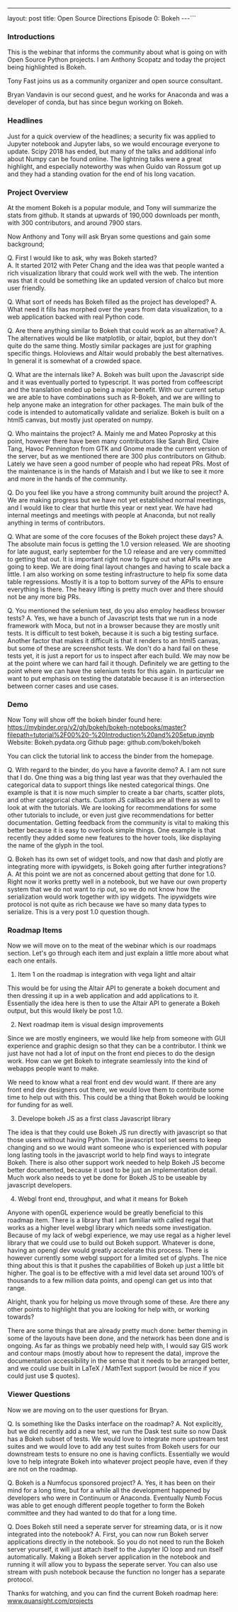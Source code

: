 ---
layout: post
title: Open Source Directions Episode 0: Bokeh
---```

### Introductions

This is the webinar that informs the community about what is going on with Open Source Python projects.  I am Anthony Scopatz and today the project being highlighted is Bokeh.

Tony Fast joins us as a community organizer and open source consultant.

Bryan Vandavin is our second guest, and he works for Anaconda and was a developer of conda, but has since begun working on Bokeh.

### Headlines

Just for a quick overview of the headlines; a security fix was applied to Jupyter notebook and Jupyter labs, so we would encourage everyone to update.  Scipy 2018 has ended, but many of the talks and additional info about Numpy can be found online.  The lightning talks were a great highlight, and especially noteworthy was when Guido van Rossum got up and they had a standing ovation for the end of his long vacation.

### Project Overview

At the moment Bokeh is a popular module, and Tony will summarize the stats from github.  It stands at upwards of 190,000 downloads per month, with 300 contributors, and around 7900 stars.  

Now Anthony and Tony will ask Bryan some questions and gain some background; 

Q. First I would like to ask, why was Bokeh started?  
  A. It started 2012 with Peter Chang and the idea was that people wanted a rich visualization library that could work well with the web.  The intention was that it could be something like an updated version of chalco but more user friendly.  

Q. What sort of needs has Bokeh filled as the project has developed?
  A. What need it fills has morphed over the years from data visualization, to a web application backed with real Python code.  

Q. Are there anything similar to Bokeh that could work as an alternative?
  A. The alternatives would be like matplotlib, or altair, bqplot, but they don’t quite do the same thing.  Mostly similar packages are just for graphing specific things.  Holoviews and Altair would probably the best alternatives.  In general it is somewhat of a crowded space.

Q. What are the internals like?
  A. Bokeh was built upon the Javascript side and it was eventually ported to typescript. It was ported from coffeescript and the translation ended up being a major benefit.  With our current setup we are able to have combinations such as R-Bokeh, and we are willing to help anyone make an integration for other packages.  The main bulk of the code is intended to automatically validate and serialize. Bokeh is built on a html5 canvas, but mostly just operated on numpy.

Q. Who maintains the project?
  A. Mainly me and Mateo Poprosky at this point, however there have been many contributors like Sarah Bird, Claire Tang, Havoc Pennington from GTK and Gnome made the current version of the server, but as we mentioned there are 300 plus contributors on Github. Lately we have seen a good number of people who had repeat PRs.  Most of the maintenance is in the hands of Mataish and I but we like to see it more and more in the hands of the community.  

Q. Do you feel like you have a strong community built around the project?
  A. We are making progress but we have not yet established normal meetings, and I would like to clear that hurtle this year or next year. We have had internal meetings and meetings with people at Anaconda, but not really anything in terms of contributors.

Q. What are some of the core focuses of the Bokeh project these days?
  A. The absolute main focus is getting the 1.0 version released. We are shooting for late august, early september for the 1.0 release and are very committed to getting that out.  It is important right now to figure out what APIs we are going to keep. We are doing final layout changes and having to scale back a little.  I am also working on some testing infrastructure to help fix some data table regressions.  Mostly it is a top to bottom survey of the APIs to ensure everything is there. The heavy lifting is pretty much over and there should not be any more big PRs.

Q. You mentioned the selenium test, do you also employ headless browser tests?
  A. Yes, we have a bunch of Javascript tests that we run in a node framework with Moca, but not in a browser because they are mostly unit tests.  It is difficult to test bokeh, because it is such a big testing surface. Another factor that makes it difficult is that it renders to an html5 canvas, but some of these are screenshot tests.  We don't do a hard fail on these tests yet, it is just a report for us to inspect after each build.  We may now be at the point where we can hard fail it though.  Definitely we are getting to the point where we can have the selenium tests for this again.  In particular we want to put emphasis on testing the datatable because it is an intersection between corner cases and use cases.
  
  ### Demo

Now Tony will show off the bokeh binder found here: https://mybinder.org/v2/gh/bokeh/bokeh-notebooks/master?filepath=tutorial%2F00%20-%20Introduction%20and%20Setup.ipynb
Website: Bokeh.pydata.org 
Github page: github.com/bokeh/bokeh

You can click the tutorial link to access the binder from the homepage.

Q. With regard to the binder, do you have a favorite demo?
  A. I am not sure that I do. One thing was a big thing last year was that they overhauled the categorical data to support things like nested categorical things.  One example is that it is now much simpler to create a bar charts, scatter plots, and other categorical charts.  Custom JS callbacks are all there as well to look at with the tutorials.  We are looking for recommendations for some other tutorials to include, or even just give recommendations for better documentation.  Getting feedback from the community is vital to making this better because it is easy to overlook simple things.  One example is that recently they added some new features to the hover tools, like displaying the name of the glyph in the tool.  

Q. Bokeh has its own set of widget tools, and now that dash and plotly are integrating more with ipywidgets, is Bokeh going after further integrations?
  A. At this point we are not as concerned about getting that done for 1.0.  Right now it works pretty well in a notebook, but we have our own property system that we do not want to rip out, so we do not know how the serialization would work together with ipy widgets.  The ipywidgets wire protocol is not quite as rich because we have so many data types to serialize. This is a very post 1.0 question though.

### Roadmap Items

Now we will move on to the meat of the webinar which is our roadmaps section.  Let's go through each item and just explain a little more about what each one entails. 

1. Item 1 on the roadmap is integration with vega light and altair

  This would be for using the Altair API to generate a bokeh document and then dressing it up in a web application and add applications to it. Essentially the idea here is then to use the Altair API to generate a Bokeh output, but this would likely be post 1.0.

2. Next roadmap item is visual design improvements

  Since we are mostly engineers, we would like help from someone with GUI experience and graphic design so that they can be a contributor.  I think we just have not had a lot of input on the front end pieces to do the design work. How can we get Bokeh to integrate seamlessly into the kind of webapps people want to make.

  We need to know what a real front end dev would want.  If there are any front end dev designers out there, we would love them to contribute some time to help out with this.  This could be a thing that Bokeh would be looking for funding for as well.

3. Develope bokeh JS as a first class Javascript library

  The idea is that they could use Bokeh JS run directly with javascript so that those users without having Python.  The javascript tool set seems to keep changing and so we would want someone who is experienced with popular long lasting tools in the javascript world to help find ways to integrate Bokeh.  There is also other support work needed to help Bokeh JS become better documented, because it used to be just an implementation detail.  Much work also needs to yet be done for Bokeh JS to be useable by javascript developers.

4. Webgl front end, throughput, and what it means for Bokeh

  Anyone with openGL experience would be greatly beneficial to this roadmap item. There is a library that I am familiar with called regal that works as a higher level webgl library which needs some investigation.  Because of my lack of webgl experience, we may use regal as a higher level library that we could use to build out Bokeh support.  Whatever is done, having an opengl dev would greatly accelerate this process.  There is however currently some webgl support for a limited set of glyphs. The nice thing about this is that it pushes the capabilities of Bokeh up just a little bit higher. The goal is to be effective with a mid level data set around 100’s of thousands to a few million data points, and opengl can get us into that range.

Alright, thank you for helping us move through some of these.  Are there any other points to highlight that you are looking for help with, or working towards?

  There are some things that are already pretty much done: better theming in some of the layouts have been done, and the network has been done and is ongoing.  As far as things we probably need help with, I would say GIS work and contour maps (mostly about how to represent the data), improve the documentation accessibility in the sense that it needs to be arranged better, and we could use built in LaTeX / MathText support (would be nice if you could just use $ quotes).

### Viewer Questions

Now we are moving on to the user questions for Bryan.

Q. Is something like the Dasks interface on the roadmap?
  A. Not explicitly, but we did recently add a new test, we run the Dask test suite so now Dask has a Bokeh subset of tests. We would love to integrate more upstream test suites and we would love to add any test suites from Bokeh users for our downstream tests to ensure no one is having conflicts. Essentially we would love to help integrate Bokeh into whatever project people have, even if they are not on the roadmap.

Q. Bokeh is a Numfocus sponsored project?
  A. Yes, it has been on their mind for a long time, but for a while all the development happened by developers who were in Continuum or Anaconda. Eventually Numb Focus was able to get enough different people together to form the Bokeh committee and they had wanted to do that for a long time.

Q. Does Bokeh still need a seperate server for streaming data, or is it now integrated into the notebook?
  A. First, you can now run Bokeh server applications directly in the notebook. So you do not need to run the Bokeh server yourself, it will just attach itself to the Jupyter IO loop and run itself automatically.  Making a Bokeh server application in the notebook and running it will allow you to bypass the seperate server.  You can also use stream with push notebook because the function no longer has a separate protocol.

Thanks for watching, and you can find the current Bokeh roadmap here: www.quansight.com/projects 
